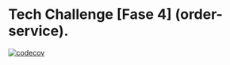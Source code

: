 # Tech Challenge [Fase 4] (order-service).

[![codecov](https://codecov.io/gh/KauanCarvalho/fiap-sa-order-service/graph/badge.svg?token=AM2HUU1VTE)](https://codecov.io/gh/KauanCarvalho/fiap-sa-order-service)
